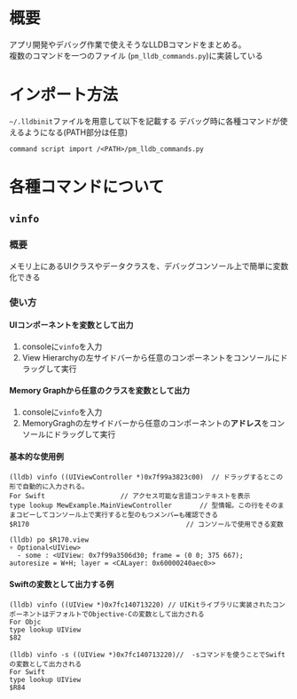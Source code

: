 # 概要
アプリ開発やデバッグ作業で使えそうなLLDBコマンドをまとめる。  
複数のコマンドを一つのファイル (`pm_lldb_commands.py`)に実装している

# インポート方法
`~/.lldbinit`ファイルを用意して以下を記載する
デバッグ時に各種コマンドが使えるようになる(PATH部分は任意)

```
command script import /<PATH>/pm_lldb_commands.py
```

# 各種コマンドについて
## `vinfo`
### 概要
メモリ上にあるUIクラスやデータクラスを、デバッグコンソール上で簡単に変数化できる
 
### 使い方
#### UIコンポーネントを変数として出力
1. consoleに`vinfo`を入力
2. View Hierarchyの左サイドバーから任意のコンポーネントをコンソールにドラッグして実行

#### Memory Graphから任意のクラスを変数として出力
1. consoleに`vinfo`を入力
2. MemoryGraghの左サイドバーから任意のコンポーネントの**アドレス**をコンソールにドラッグして実行
  
#### 基本的な使用例
```
(lldb) vinfo ((UIViewController *)0x7f99a3823c00)  // ドラッグするとこの形で自動的に入力される。
For Swift					// アクセス可能な言語コンテキストを表示
type lookup MewExample.MainViewController   	// 型情報。この行をそのままコピーしてコンソール上で実行すると型のもつメンバ➖も確認できる　　　　　　　　　　　　
$R170   　　　　　　　　　　　　　　　　　　　　　　// コンソールで使用できる変数

(lldb) po $R170.view  
▿ Optional<UIView>   
  - some : <UIView: 0x7f99a3506d30; frame = (0 0; 375 667);    autoresize = W+H; layer = <CALayer: 0x60000240aec0>>    
```

#### Swiftの変数として出力する例
```
(lldb) vinfo ((UIView *)0x7fc140713220) // UIKitライブラリに実装されたコンポーネントはデフォルトでObjective-Cの変数として出力される
For Objc
type lookup UIView
$82

(lldb) vinfo -s ((UIView *)0x7fc140713220)//  -sコマンドを使うことでSwiftの変数として出力される
For Swift
type lookup UIView
$R84
```
